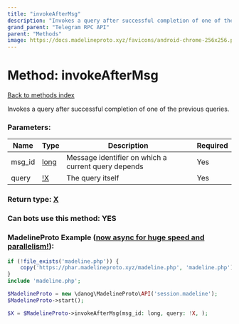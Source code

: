 ```yaml
---
title: "invokeAfterMsg"
description: "Invokes a query after successful completion of one of the previous queries."
grand_parent: "Telegram RPC API"
parent: "Methods"
image: https://docs.madelineproto.xyz/favicons/android-chrome-256x256.png
---
```

# Method: invokeAfterMsg
[Back to methods index](index.html)



Invokes a query after successful completion of one of the previous queries.

### Parameters:

| Name     |    Type       | Description | Required |
|----------|---------------|-------------|----------|
|msg\_id|[long](/API_docs/types/long.html) | Message identifier on which a current query depends | Yes|
|query|[!X](/API_docs/types/!X.html) | The query itself | Yes|


### Return type: [X](/API_docs/types/X.html)

### Can bots use this method: **YES**


### MadelineProto Example ([now async for huge speed and parallelism!](https://docs.madelineproto.xyz/docs/ASYNC.html)):


```php
if (!file_exists('madeline.php')) {
    copy('https://phar.madelineproto.xyz/madeline.php', 'madeline.php');
}
include 'madeline.php';

$MadelineProto = new \danog\MadelineProto\API('session.madeline');
$MadelineProto->start();

$X = $MadelineProto->invokeAfterMsg(msg_id: long, query: !X, );
```

